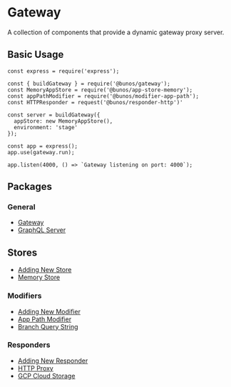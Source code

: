 # Gateway

A collection of components that provide a dynamic gateway proxy server.

## Basic Usage

```
const express = require('express');

const { buildGateway } = require('@bunos/gateway');
const MemoryAppStore = require('@bunos/app-store-memory');
const appPathModifier = require('@bunos/modifier-app-path');
const HTTPResponder = request('@bunos/responder-http')'

const server = buildGateway({
  appStore: new MemoryAppStore(),
  environment: 'stage'
});

const app = express();
app.use(gateway.run);

app.listen(4000, () => `Gateway listening on port: 4000`);
```

## Packages

### General

- [Gateway](packages/gateway/README.md)
- [GraphQL Server](packages/app-store-graphl/README.md)

## Stores

- [Adding New Store](docs/app-store.md)
- [Memory Store](packages/app-store-memory/README.md)

### Modifiers

- [Adding New Modifier](docs/modifier.md)
- [App Path Modifier](packages/modifier-app-path/README.md)
- [Branch Query String](packages/modifier-branch/README.md)

### Responders

- [Adding New Responder](docs/responder.md)
- [HTTP Proxy](packages/responder-http/README.md)
- [GCP Cloud Storage](packages/responder-gcp-bucket/README.md)
